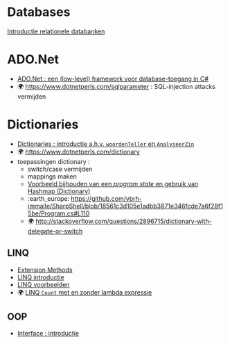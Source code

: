 # Databases

[Introductie relationele databanken](Database/Intro.md)

# ADO.Net

- [ADO.Net : een (low-level) framework voor database-toegang in C#](CSharp/ADONetInterfaces.md)
- :earth_africa: https://www.dotnetperls.com/sqlparameter : SQL-injection attacks vermijden

# Dictionaries

- [Dictionaries : introductie a.h.v. `woordenTeller` en `AnalyseerZin`](CSharp/DictionaryIntro.md)
- :earth_africa: https://www.dotnetperls.com/dictionary
- toepassingen dictionary :
    - switch/case vermijden
    - mappings maken
    - [Voorbeeld bijhouden van een *program state* en gebruik van Hashmap (Dictionary)](CSharp/Voorbeelden/)
    - :earth_europe: https://github.com/vbrh-immalle/SharpShell/blob/18561c3d105e1adbb3871e346fcde7a6f28f15be/Program.cs#L110
    - :earth_africa: http://stackoverflow.com/questions/2896715/dictionary-with-delegate-or-switch

## LINQ

- [Extension Methods](CSharp/ExtensionMethods.md)
- [LINQ introductie](CSharp/LINQIntro.md)
- [LINQ voorbeelden](CSharp/LINQExamples.md)
- :earth_africa: [LINQ `Count` met en zonder lambda expressie](https://dotnetfiddle.net/o5T9Dl)

## OOP

- [Interface : introductie](CSharp/InterfacesIntro.md)
